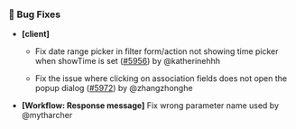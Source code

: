 ### 🐛 Bug Fixes

- **[client]**
  - Fix date range picker in filter form/action not showing time picker when showTime is set ([#5956](https://github.com/nocobase/nocobase/pull/5956)) by @katherinehhh

  - Fix the issue where clicking on association fields does not open the popup dialog ([#5972](https://github.com/nocobase/nocobase/pull/5972)) by @zhangzhonghe

- **[Workflow: Response message]** Fix wrong parameter name used by @mytharcher

